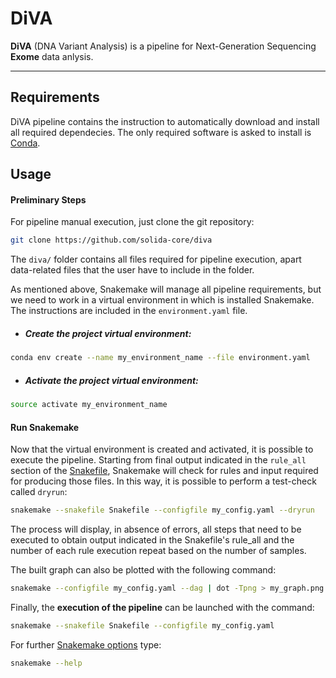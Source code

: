 # DiVA
**DiVA** (DNA Variant Analysis) is a pipeline for Next-Generation Sequencing **Exome** data anlysis.
_______________


## Requirements
DiVA pipeline contains the instruction to automatically download and install all required dependecies. 
The only required software is asked to install is [Conda](https://docs.conda.io/en/latest/miniconda.html).
 
## Usage
#### Preliminary Steps
For pipeline manual execution, just clone the git repository:
```bash
git clone https://github.com/solida-core/diva
```
The `diva/` folder contains all files required for pipeline execution, apart data-related files that the user have to include in the folder.

As mentioned above, Snakemake will manage all pipeline requirements, but we need to work in a virtual environment in which is installed Snakemake. The instructions are included in the `environment.yaml` file.

* ##### Create the project virtual environment:
```bash
conda env create --name my_environment_name --file environment.yaml
```
* ##### Activate the project virtual environment:
```bash
source activate my_environment_name
```
#### Run Snakemake

Now that the virtual environment is created and activated, it is possible to execute the pipeline.
Starting from final output indicated in the `rule_all` section of the [Snakefile](https://github.com/solida-core/docs/blob/master/pipeline_structure.md#snakefile), Snakemake will check for rules and input required for producing those files.
In this way, it is possible to perform a test-check called `dryrun`:
```bash
snakemake --snakefile Snakefile --configfile my_config.yaml --dryrun
```
The process will display, in absence of errors, all steps that need to be executed to obtain output indicated in the Snakefile's rule_all and the number of each rule execution repeat based on the number of samples.

The built graph can also be plotted with the following command:
```bash
snakemake --configfile my_config.yaml --dag | dot -Tpng > my_graph.png
```
Finally, the **execution of the pipeline** can be launched with the command:
```bash
snakemake --snakefile Snakefile --configfile my_config.yaml
```
For further [Snakemake options](https://snakemake.readthedocs.io/en/stable/api_reference/snakemake.html) type:
```bash
snakemake --help
```

